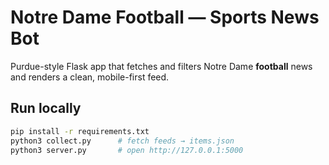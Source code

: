 # Notre Dame Football — Sports News Bot

Purdue-style Flask app that fetches and filters Notre Dame **football** news and renders a clean, mobile-first feed.

## Run locally

```bash
pip install -r requirements.txt
python3 collect.py      # fetch feeds → items.json
python3 server.py       # open http://127.0.0.1:5000
